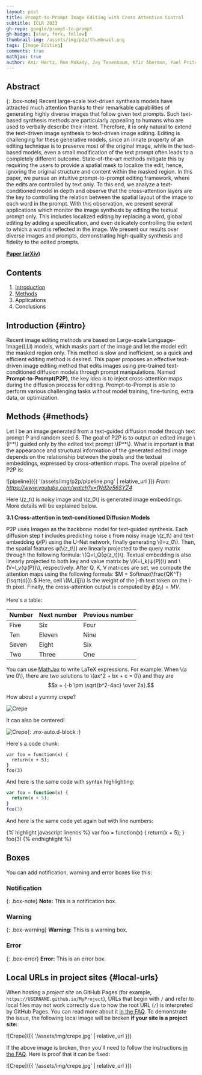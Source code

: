 ```yaml
---
layout: post
title: Prompt-to-Prompt Image Editing with Cross Attention Control
subtitle: ICLR 2023
gh-repo: google/prompt-to-prompt
gh-badge: [star, fork, follow]
thumbnail-img: /assets/img/p2p/thumbnail.png
tags: [Image Editing]
comments: true
mathjax: true
author: Amir Hertz, Ron Mokady, Jay Tenenbaum, Kfir Aberman, Yael Pritch, Daniel Cohen-Or
---
```


## Abstract

{: .box-note}
Recent large-scale text-driven synthesis models have attracted much attention thanks to their remarkable capabilities of generating highly diverse images that follow given text prompts. Such text-based synthesis methods are particularly appealing to humans who are used to verbally describe their intent. Therefore, it is only natural to extend the text-driven image synthesis to text-driven image editing. Editing is challenging for these generative models, since an innate property of an editing technique is to preserve most of the original image, while in the text-based models, even a small modification of the text prompt often leads to a completely different outcome. State-of-the-art methods mitigate this by requiring the users to provide a spatial mask to localize the edit, hence, ignoring the original structure and content within the masked region. In this paper, we pursue an intuitive prompt-to-prompt editing framework, where the edits are controlled by text only. To this end, we analyze a text-conditioned model in depth and observe that the cross-attention layers are the key to controlling the relation between the spatial layout of the image to each word in the prompt. With this observation, we present several applications which monitor the image synthesis by editing the textual prompt only. This includes localized editing by replacing a word, global editing by adding a specification, and even delicately controlling the extent to which a word is reflected in the image. We present our results over diverse images and prompts, demonstrating high-quality synthesis and fidelity to the edited prompts.

**[Paper (arXiv)](https://arxiv.org/abs/2208.01626)**

## Contents

1. [Introduction](#intro)
2. [Methods](#methods)
3. Applications
4. Conclusions

## Introduction {#intro}

Recent image editing methods are based on Large-scale Language-Image(LLI) models, which masks part of the image and let the model edit the masked region only. This method is slow and inefficient, so a quick and efficient editing method is desired. This paper proposes an effective text-driven image editing method that edits images using pre-trained text-conditioned diffusion models through prompt manipulations. Named **Prompt-to-Prompt(P2P)**, the key idea is to inject cross-attention maps during the diffusion process for editing. Prompt-to-Prompt is able to perform various challenging tasks without model training, fine-tuning, extra data, or optimization.

## Methods {#methods}

Let I be an image generated from a text-guided diffusion model through text prompt P and random seed S. The goal of P2P is to output an edited image \\(I^\*\\) guided only by the edited text prompt \\(P^*\\). What is important is that the appearance and structural information of the generated edited image depends on the relationship between the pixels and the textual embeddings, expressed by cross-attention maps. The overall pipeline of P2P is: 

![pipeline]({{ '/assets/img/p2p/pipeline.png' | relative_url }})
*From: https://www.youtube.com/watch?v=fNd2e56SYZ4*

Here \\(z_t\\) is noisy image and \\(z_0\\) is generated image embeddings. More details will be explained below.

**3.1 Cross-attention in text-conditioned Diffusion Models**

P2P uses Imagen as the backbone model for text-guided synthesis. Each diffusion step t includes predicting noise ε from noisy image \\(z_t\\) and text embedding ψ(P) using the U-Net network, finally generating \\(I=z_0\\). Then, the spatial features φ(\\(z_t\\)) are linearly projected to the query matrix through the following formula: \\(Q=l_Q(φ(z_t))\\). Textual embedding is also linearly projected to both key and value matrix by \\(K=l_k(ψ(P))\\) and \\(V=l_v(ψ(P))\\), respectively. After Q, K, V matrices are set, we compute the attention maps using the following formula:
$M = Softmax(\frac{QK^T}{\sqrt{d}}).$ Here, cell \\(M_{ij}\\) is the weight of the j-th text token on the i-th pixel. Finally, the cross-attention output is computed by $\hat{\phi}(z_t)=MV.$

Here's a table:

| Number | Next number | Previous number |
| :------ |:--- | :--- |
| Five | Six | Four |
| Ten | Eleven | Nine |
| Seven | Eight | Six |
| Two | Three | One |

You can use [MathJax](https://www.mathjax.org/) to write LaTeX expressions. For example:
When \\(a \ne 0\\), there are two solutions to \\(ax^2 + bx + c = 0\\) and they are $$x = {-b \pm \sqrt{b^2-4ac} \over 2a}.$$

How about a yummy crepe?

![Crepe](https://beautifuljekyll.com/assets/img/crepe.jpg)

It can also be centered!

![Crepe](https://beautifuljekyll.com/assets/img/crepe.jpg){: .mx-auto.d-block :}

Here's a code chunk:

~~~
var foo = function(x) {
  return(x + 5);
}
foo(3)
~~~

And here is the same code with syntax highlighting:

```javascript
var foo = function(x) {
  return(x + 5);
}
foo(3)
```

And here is the same code yet again but with line numbers:

{% highlight javascript linenos %}
var foo = function(x) {
  return(x + 5);
}
foo(3)
{% endhighlight %}

## Boxes
You can add notification, warning and error boxes like this:

### Notification

{: .box-note}
**Note:** This is a notification box.

### Warning

{: .box-warning}
**Warning:** This is a warning box.

### Error

{: .box-error}
**Error:** This is an error box.

## Local URLs in project sites {#local-urls}

When hosting a *project site* on GitHub Pages (for example, `https://USERNAME.github.io/MyProject`), URLs that begin with `/` and refer to local files may not work correctly due to how the root URL (`/`) is interpreted by GitHub Pages. You can read more about it [in the FAQ](https://beautifuljekyll.com/faq/#links-in-project-page). To demonstrate the issue, the following local image will be broken **if your site is a project site:**

![Crepe]({{ '/assets/img/crepe.jpg' | relative_url }})

If the above image is broken, then you'll need to follow the instructions [in the FAQ](https://beautifuljekyll.com/faq/#links-in-project-page). Here is proof that it can be fixed:

![Crepe]({{ '/assets/img/crepe.jpg' | relative_url }})

